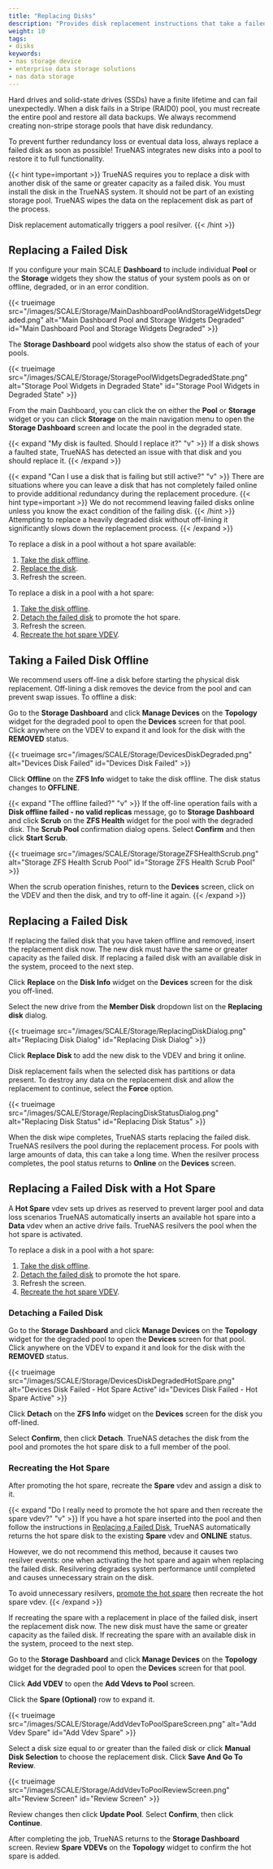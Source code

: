 ```yaml
---
title: "Replacing Disks"
description: "Provides disk replacement instructions that take a failed disk offline and replaces a disk in an existing VDEV. The replacement process automatically triggers a pool resilvers."
weight: 10
tags:
- disks
keywords:
- nas storage device
- enterprise data storage solutions
- nas data storage
---
```


Hard drives and solid-state drives (SSDs) have a finite lifetime and can fail unexpectedly.
When a disk fails in a Stripe (RAID0) pool, you must recreate the entire pool and restore all data backups.
We always recommend creating non-stripe storage pools that have disk redundancy.

To prevent further redundancy loss or eventual data loss, always replace a failed disk as soon as possible!
TrueNAS integrates new disks into a pool to restore it to full functionality.

{{< hint type=important >}}
TrueNAS requires you to replace a disk with another disk of the same or greater capacity as a failed disk.
You must install the disk in the TrueNAS system.
It should not be part of an existing storage pool.
TrueNAS wipes the data on the replacement disk as part of the process.

Disk replacement automatically triggers a pool resilver.
{{< /hint >}}

## Replacing a Failed Disk

If you configure your main SCALE **Dashboard** to include individual **Pool** or the **Storage** widgets they show the status of your system pools as on or offline, degraded, or in an error condition.

{{< trueimage src="/images/SCALE/Storage/MainDashboardPoolAndStorageWidgetsDegraded.png" alt="Main Dashboard Pool and Storage Widgets Degraded" id="Main Dashboard Pool and Storage Widgets Degraded" >}}

The **Storage Dashboard** pool widgets also show the status of each of your pools.

{{< trueimage src="/images/SCALE/Storage/StoragePoolWidgetsDegradedState.png" alt="Storage Pool Widgets in Degraded State" id="Storage Pool Widgets in Degraded State" >}}

From the main Dashboard, you can click the <i class="fa fa-database" aria-hidden="true" title="Pool Status"></i> on either the **Pool** or **Storage** widget or you can click **Storage** on the main navigation menu to open the **Storage Dashboard** screen and locate the pool in the degraded state.

{{< expand "My disk is faulted. Should I replace it?" "v" >}}
If a disk shows a faulted state, TrueNAS has detected an issue with that disk and you should replace it.
{{< /expand >}}

{{< expand "Can I use a disk that is failing but still active?" "v" >}}
There are situations where you can leave a disk that has not completely failed online to provide additional redundancy during the replacement procedure.
{{< hint type=important >}}
We do not recommend leaving failed disks online unless you know the exact condition of the failing disk.
{{< /hint >}}
Attempting to replace a heavily degraded disk without off-lining it significantly slows down the replacement process.
{{< /expand >}}

To replace a disk in a pool without a hot spare available:

1. [Take the disk offline](#taking-a-failed-disk-offline).
2. [Replace the disk](#replacing-a-failed-disk).
3. Refresh the screen.

To replace a disk in a pool with a hot spare:

1. [Take the disk offline](#taking-a-failed-disk-offline).
2. [Detach the failed disk](#detaching-a-failed-disk) to promote the hot spare.
3. Refresh the screen.
4. [Recreate the hot spare VDEV](#recreating-the-hot-spare).

## Taking a Failed Disk Offline

We recommend users off-line a disk before starting the physical disk replacement.
Off-lining a disk removes the device from the pool and can prevent swap issues.
To offline a disk:

Go to the **Storage Dashboard** and click **Manage Devices** on the **Topology** widget for the degraded pool to open the **Devices** screen for that pool.
Click anywhere on the VDEV to expand it and look for the disk with the **REMOVED** status.

{{< trueimage src="/images/SCALE/Storage/DevicesDiskDegraded.png" alt="Devices Disk Failed" id="Devices Disk Failed" >}}

Click **Offline** on the **ZFS Info** widget to take the disk offline.
The disk status changes to **OFFLINE**.

{{< expand "The offline failed?" "v" >}}
If the off-line operation fails with a **Disk offline failed - no valid replicas** message, go to **Storage Dashboard** and click **Scrub** on the **ZFS Health** widget for the pool with the degraded disk. The **Scrub Pool** confirmation dialog opens. Select **Confirm** and then click **Start Scrub**.

{{< trueimage src="/images/SCALE/Storage/StorageZFSHealthScrub.png" alt="Storage ZFS Health Scrub Pool" id="Storage ZFS Health Scrub Pool" >}}

When the scrub operation finishes, return to the **Devices** screen, click on the VDEV and then the disk, and try to off-line it again.
{{< /expand >}}

## Replacing a Failed Disk

If replacing the failed disk that you have taken offline and removed, insert the replacement disk now.
The new disk must have the same or greater capacity as the failed disk.
If replacing a failed disk with an available disk in the system, proceed to the next step.

Click **Replace** on the **Disk Info** widget on the **Devices** screen for the disk you off-lined.

Select the new drive from the **Member Disk** dropdown list on the **Replacing disk** dialog.

   {{< trueimage src="/images/SCALE/Storage/ReplacingDiskDialog.png" alt="Replacing Disk Dialog" id="Replacing Disk Dialog" >}}

Click **Replace Disk** to add the new disk to the VDEV and bring it online.

Disk replacement fails when the selected disk has partitions or data present.
To destroy any data on the replacement disk and allow the replacement to continue, select the **Force** option.

   {{< trueimage src="/images/SCALE/Storage/ReplacingDiskStatusDialog.png" alt="Replacing Disk Status" id="Replacing Disk Status" >}}

When the disk wipe completes, TrueNAS starts replacing the failed disk.
TrueNAS resilvers the pool during the replacement process.
For pools with large amounts of data, this can take a long time.
When the resilver process completes, the pool status returns to **Online** on the **Devices** screen.

## Replacing a Failed Disk with a Hot Spare

A **Hot Spare** vdev sets up drives as reserved to prevent larger pool and data loss scenarios TrueNAS automatically inserts an available hot spare into a **Data** vdev when an active drive fails.
TrueNAS resilvers the pool when the hot spare is activated.

To replace a disk in a pool with a hot spare:

1. [Take the disk offline](#taking-a-failed-disk-offline).
2. [Detach the failed disk](#detaching-a-failed-disk) to promote the hot spare.
3. Refresh the screen.
4. [Recreate the hot spare VDEV](#recreating-the-hot-spare).

### Detaching a Failed Disk

Go to the **Storage Dashboard** and click **Manage Devices** on the **Topology** widget for the degraded pool to open the **Devices** screen for that pool.
Click anywhere on the VDEV to expand it and look for the disk with the **REMOVED** status.

{{< trueimage src="/images/SCALE/Storage/DevicesDiskDegradedHotSpare.png" alt="Devices Disk Failed - Hot Spare Active" id="Devices Disk Failed - Hot Spare Active" >}}

Click **Detach** on the **ZFS Info** widget on the **Devices** screen for the disk you off-lined.

Select **Confirm**, then click **Detach**.
TrueNAS detaches the disk from the pool and promotes the hot spare disk to a full member of the pool.

### Recreating the Hot Spare

After promoting the hot spare, recreate the **Spare** vdev and assign a disk to it.

{{< expand "Do I really need to promote the hot spare and then recreate the spare vdev?" "v" >}}
If you have a hot spare inserted into the pool and then follow the instructions in [Replacing a Failed Disk](#replacing-a-failed-disk), TrueNAS automatically returns the hot spare disk to the existing **Spare** vdev and **ONLINE** status.

However, we do not recommend this method, because it causes two resilver events: one when activating the hot spare and again when replacing the failed disk.
Resilvering degrades system performance until completed and causes unnecessary strain on the disk.

To avoid unnecessary resilvers, [promote the hot spare](#detaching-a-failed-disk) then recreate the hot spare vdev.
{{< /expand >}}

If recreating the spare with a replacement in place of the failed disk, insert the replacement disk now.
The new disk must have the same or greater capacity as the failed disk.
If recreating the spare with an available disk in the system, proceed to the next step.

Go to the **Storage Dashboard** and click **Manage Devices** on the **Topology** widget for the degraded pool to open the **Devices** screen for that pool.

Click **Add VDEV** to open the **Add Vdevs to Pool** screen.

Click the **Spare (Optional)** row to expand it.

{{< trueimage src="/images/SCALE/Storage/AddVdevToPoolSpareScreen.png" alt="Add Vdev Spare" id="Add Vdev Spare" >}}

Select a disk size equal to or greater than the failed disk or click **Manual Disk Selection** to choose the replacement disk.
Click **Save And Go To Review**.

{{< trueimage src="/images/SCALE/Storage/AddVdevToPoolReviewScreen.png" alt="Review Screen" id="Review Screen" >}}

Review changes then click **Update Pool**.
Select **Confirm**, then click **Continue**.

After completing the job, TrueNAS returns to the **Storage Dashboard** screen.
Review **Spare VDEVs** on the **Topology** widget to confirm the hot spare is added.
